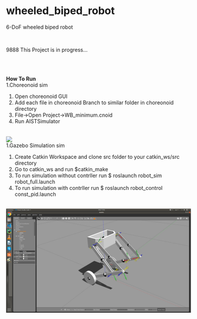 # wheeled_biped_robot
6-DoF wheeled biped robot

<br>
<p>9888 This Project is in progress...</p><br>
<br>

<b>How To Run</b><br>
1.Choreonoid sim<br>
<ol>
  <li>Open choreonoid GUI</li>
  <li>Add each file in choreonoid Branch to similar folder in choreonoid directory</li>
  <li> File->Open Project->WB_minimum.cnoid </li>
  <li> Run AISTSimulator </li>
</ol>
<br>
<img src="WB_test#2.gif" align="center"/> 
<br>
1.Gazebo Simulation sim<br>
<ol>
  <li>Create Catkin Workspace and clone src folder to your catkin_ws/src directory</li>
  <li> Go to catkin_ws and run $catkin_make</li>
  <li> To run simulation without contrller run $ roslaunch robot_sim robot_full.launch </li>
  <li> To run simulation with contrller run $ roslaunch robot_control const_pid.launch </li>
</ol>
<br>
<img src="wheeled_biped_gazebo.png" align="center"/>
